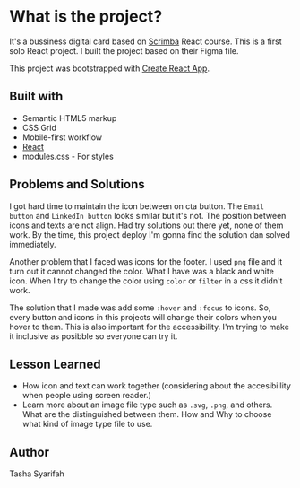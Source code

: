 # What is the project?

It's a bussiness digital card based on [Scrimba](https://scrimba.com/learn/learnreact) React course. This is a first solo React project. I built the project based on their Figma file.

This project was bootstrapped with [Create React App](https://github.com/facebook/create-react-app).

## Built with

- Semantic HTML5 markup
- CSS Grid
- Mobile-first workflow
- [React](https://reactjs.org/)
- modules.css - For styles

## Problems and Solutions

I got hard time to maintain the icon between on cta button. The `Email button` and `LinkedIn button` looks similar but it's not. The position between icons and texts are not align. Had try solutions out there yet, none of them work. By the time, this project deploy I'm gonna find the solution dan solved immediately.

Another problem that I faced was icons for the footer. I used `png` file and it turn out it cannot changed the color. What I have was a black and white icon. When I try to change the color using `color` or `filter` in a css it didn't work.

The solution that I made was add some `:hover` and `:focus` to icons. So, every button and icons in this projects will change their colors when you hover to them. This is also important for the accessibility. I'm trying to make it inclusive as posibble so everyone can try it.

## Lesson Learned

- How icon and text can work together (considering about the accesibillity when people using screen reader.)
- Learn more about an image file type such as `.svg`, `.png`, and others. What are the distinguished between them. How and Why to choose what kind of image type file to use.

## Author

Tasha Syarifah
